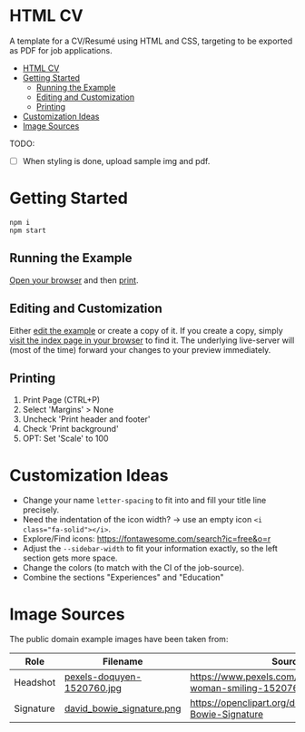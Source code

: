 # HTML CV

A template for a CV/Resumé using HTML and CSS, targeting to be exported as PDF for job applications.

- [HTML CV](#html-cv)
- [Getting Started](#getting-started)
  - [Running the Example](#running-the-example)
  - [Editing and Customization](#editing-and-customization)
  - [Printing](#printing)
- [Customization Ideas](#customization-ideas)
- [Image Sources](#image-sources)

TODO:

- [ ] When styling is done, upload sample img and pdf.

# Getting Started

    npm i
    npm start

## Running the Example

[Open your browser](http://127.0.0.1:8080/example)
and then [print](#printing).

## Editing and Customization

Either [edit the example](./example) or create a copy of it.
If you create a copy, simply [visit the index page in your browser](http://127.0.0.1:8080) to find it.
The underlying live-server will (most of the time) forward your changes to your preview immediately.

## Printing

1. Print Page (CTRL+P)
2. Select 'Margins' > None
3. Uncheck 'Print header and footer'
4. Check 'Print background'
5. OPT: Set 'Scale' to 100

# Customization Ideas

* Change your name `letter-spacing` to fit into and fill your title line precisely.
* Need the indentation of the icon width? -> use an empty icon `<i class="fa-solid"></i>`.
* Explore/Find icons: https://fontawesome.com/search?ic=free&o=r
* Adjust the `--sidebar-width` to fit your information exactly, so the left section gets more space.
* Change the colors (to match with the CI of the job-source).
* Combine the sections "Experiences" and "Education"

# Image Sources

The public domain example images have been taken from:

Role | Filename | Source
--- | --- | ---
Headshot | [pexels-doquyen-1520760.jpg](./img/pexels-doquyen-1520760.jpg) | https://www.pexels.com/photo/photo-of-a-woman-smiling-1520760/
Signature | [david_bowie_signature.png](./img/david_bowie_signature.png) | https://openclipart.org/detail/236937/David-Bowie-Signature
